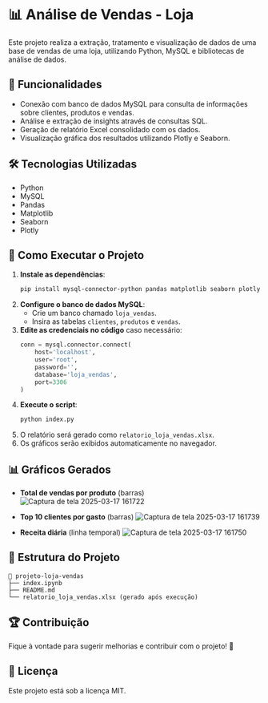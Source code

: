 # 📊 Análise de Vendas - Loja

Este projeto realiza a extração, tratamento e visualização de dados de uma base de vendas de uma loja, utilizando Python, MySQL e bibliotecas de análise de dados.

## 📌 Funcionalidades
- Conexão com banco de dados MySQL para consulta de informações sobre clientes, produtos e vendas.
- Análise e extração de insights através de consultas SQL.
- Geração de relatório Excel consolidado com os dados.
- Visualização gráfica dos resultados utilizando Plotly e Seaborn.

## 🛠 Tecnologias Utilizadas
- Python
- MySQL
- Pandas
- Matplotlib
- Seaborn
- Plotly

## 🔧 Como Executar o Projeto
1. **Instale as dependências**:
   ```bash
   pip install mysql-connector-python pandas matplotlib seaborn plotly
   ```
2. **Configure o banco de dados MySQL**:
   - Crie um banco chamado `loja_vendas`.
   - Insira as tabelas `clientes`, `produtos` e `vendas`.
3. **Edite as credenciais no código** caso necessário:
   ```python
   conn = mysql.connector.connect(
       host='localhost',       
       user='root',            
       password='',            
       database='loja_vendas',
       port=3306  
   )
   ```
4. **Execute o script**:
   ```bash
   python index.py
   ```
5. O relatório será gerado como `relatorio_loja_vendas.xlsx`.
6. Os gráficos serão exibidos automaticamente no navegador.

## 📊 Gráficos Gerados
- **Total de vendas por produto** (barras)
  ![Captura de tela 2025-03-17 161722](https://github.com/user-attachments/assets/49339dc9-13fb-4457-9635-94e8e6281a42)

- **Top 10 clientes por gasto** (barras)
  ![Captura de tela 2025-03-17 161739](https://github.com/user-attachments/assets/dfc800da-b879-404f-8bbf-924dea0b84ac)

- **Receita diária** (linha temporal)
  ![Captura de tela 2025-03-17 161750](https://github.com/user-attachments/assets/085e24b9-ccb8-481c-8dca-39ead1a68312)


## 📜 Estrutura do Projeto
```
📂 projeto-loja-vendas
├── index.ipynb
├── README.md
└── relatorio_loja_vendas.xlsx (gerado após execução)
```

## 🏆 Contribuição
Fique à vontade para sugerir melhorias e contribuir com o projeto! 🚀

## 📄 Licença
Este projeto está sob a licença MIT.

